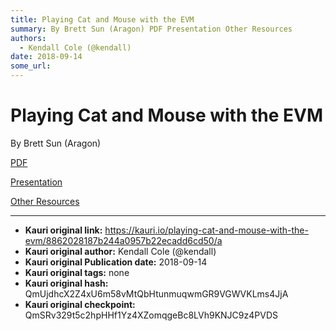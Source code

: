 ```yaml
---
title: Playing Cat and Mouse with the EVM
summary: By Brett Sun (Aragon) PDF Presentation Other Resources
authors:
  - Kendall Cole (@kendall)
date: 2018-09-14
some_url: 
---
```


# Playing Cat and Mouse with the EVM


By Brett Sun (Aragon)

[PDF](https://github.com/ethberlin-hackathon/Talks-presentations/blob/master/resources/cat-and-mouse/pdf.pdf)

[Presentation](https://github.com/ethberlin-hackathon/Talks-presentations/blob/master/resources/cat-and-mouse/keynote.key)

[Other Resources](https://get.status.im/)


---

- **Kauri original link:** https://kauri.io/playing-cat-and-mouse-with-the-evm/8862028187b244a0957b22ecadd6cd50/a
- **Kauri original author:** Kendall Cole (@kendall)
- **Kauri original Publication date:** 2018-09-14
- **Kauri original tags:** none
- **Kauri original hash:** QmUjdhcX2Z4xU6m58vMtQbHtunmuqwmGR9VGWVKLms4JjA
- **Kauri original checkpoint:** QmSRv329t5c2hpHHf1Yz4XZomqgeBc8LVh9KNJC9z4PVDS



